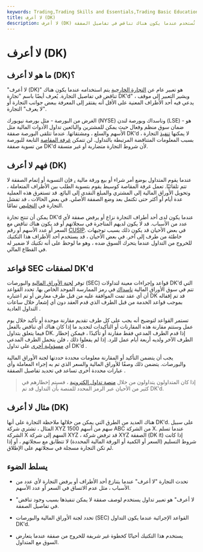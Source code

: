 ```yaml
---
keywords: Trading,Trading Skills and Essentials,Trading Basic Education,Trading Skills
title: لا أعرف (DK)
description: لا أعرف (DK) هو تعبير عامي لصفقة متنازع عليها أو مرفوضة تُستخدم عندما يكون هناك تناقض في تفاصيل الصفقة.
---
```


# لا أعرف (DK)
## ما هو لا أعرف (DK)؟

"لا أعرف (DK)" هو تعبير عام عن [التجارة الخارجية](/outtrade) يتم استخدامه عندما يكون هناك تناقض في تفاصيل التجارة. يُعرف أيضًا باسم "تجارة DK'd" ، ويشير التعبير إلى موقف يدعي فيه أحد الأطراف المعنية على الأقل أنه يفتقر إلى المعرفة ببعض جوانب التجارة أو "لا يعرف" التجارة.

الغرض من البورصة - مثل بورصة نيويورك (NYSE) وناسداك وبورصة لندن (LSE) - هو ضمان سوق منظم وفعال حيث يمكن للمشترين والبائعين تداول الأدوات المالية مثل الأسهم والسلع ، ومشتقاتها. عندما تتلقى البورصة صفقة DK'd ، لا يمكنها [تنفيذ](/execution) التجارة بسبب المعلومات المتناقضة المرتبطة بالتداول. لن تتمكن [غرفة المقاصة](/clearinghouse) التابعة للبورصة من تسوية صفقة DK'd لأن شروط التجارة متضاربة أو غير متسقة.

## فهم لا أعرف (DK)

عندما يقوم المتداول بوضع أمر شراء أو بيع ورقة مالية [،](/security) فإن التسوية أو إتمام الصفقة لا تتم تلقائيًا. تعمل غرفة المقاصة كوسيط يقوم بتسوية الطلب بين الأطراف المتعاملة ، وتحويل الأوراق المالية إلى المشتري والمبلغ النقدي إلى البائع. قد تستغرق هذه العملية عدة أيام أو أكثر حتى تكتمل بعد وضع الصفقة الأصلي. في بعض الحالات ، قد تفشل التجارة في [التخليص](/clearing) تمامًا.

يمكن أن تنتج تجارة DK'd عندما يكون لدى أحد أطراف التجارة نزاع أو يرفض صفقة لأي عدد من الأسباب. قد لا يكون لديهم المتاجرة في سجلاتهم أو قد يكون هناك تناقض مع السعر أو عدد الأسهم أو رقم [CUSIP](/cusipnumber). في بعض الأحيان قد يكون ذلك بسبب توجيهات خاطئة من طرف إلى آخر. في بعض الأحيان ، قد يستخدم أحد الأطراف هذا التكتيك للخروج من التداول عندما يتحرك السوق ضده ، وهو ما لوحظ على أنه تكتيك لا ضمير له في القطاع المالي.

## قواعد SEC لصفقات DK'd

توفر [لجنة الأوراق المالية](/sec) والبورصات (SEC) قواعد وإجراءات معينة لتداولات DK'd التي تتم في سوق الأوراق المالية [ناسداك](/nasdaq) في رمز الممارسة الموحد الخاص بها. تحدد القواعد أن أي عقد تمت الموافقة عليه من قبل طرف معارض أو تم اعتباره DK قد تم إقفاله بموجب قواعد الخدمة من قبل الطرف الذي قدم العقد دون أي إشعار خلال ساعات التداول العادية .

تستمر القواعد لتوضيح أنه يجب على كل طرف تقديم مقارنة موحدة أو تأكيد خلال يوم عمل وستتم مقارنة هذه المقارنات أو التأكيدات لتحديد ما إذا كان هناك أي تناقض بالفعل فيما يتعلق بتداول DK. إذا قدم الطرف المدعي فقط مقارنة أو تأكيدًا ، فيمكن إخطار الطرف الآخر ولديه أربعة أيام عمل للرد. إذا لم يفعلوا ذلك ، فلن يتحمل الطرف المدعي أي [مسؤولية أخرى](/liability) على تداول DK'd .

يجب أن يتضمن التأكيد أو المقارنة معلومات محددة حددتها لجنة الأوراق المالية والبورصات. يتضمن ذلك وصفًا للأوراق المالية والسعر الذي تم به إجراء المعاملة وأي عبارات محددة أخرى تساعد في تحديد تفاصيل الصفقة .

> إذا كان المتداولون يتداولون من خلال [منصة تداول إلكترونية](/trading-platform) ، فسيتم إخطارهم في كثير من الأحيان عبر الرمز المحدد للمنصة بأن التداول قد تم DK'd.

>

## مثال لا أعرف (DK)

هناك العديد من الطرق التي يمكن من خلالها ملاحظة التجارة على أنها DK'd. على سبيل المثال ، تشتري شركة XYZ 1500 سهم من أسهم ABC من الشركة X. عندما تسلم الشركة X السهم إلى شركة XYZ ، قد ترفض شركة XYZ الصفقة (DK it) إذا كانت شروط التسليم (السعر أو الكمية أو الورقة المالية المحددة) لا تتطابق مع سجلاتهم ، أو إذا لم تكن التجارة مسجلة في سجلاتهم على الإطلاق.

## يسلط الضوء

- تحدث التجارة "لا أعرف" عندما يتنازع أحد الأطراف أو يرفض التجارة لأي عدد من الأسباب ، مثل عدم الاتساق في السعر أو عدد الأسهم.

- "لا أعرف" هو تعبير تداول يستخدم لوصف صفقة لا يمكن تنفيذها بسبب وجود تناقض في تفاصيل الصفقة.

- تحدد لجنة الأوراق المالية والبورصات (SEC) القواعد الإجرائية عندما يكون التداول DK'd.

- يستخدم هذا التكتيك أحيانًا كخطوة غير شريفة للخروج من صفقة عندما يتعارض السوق مع المتداول.

